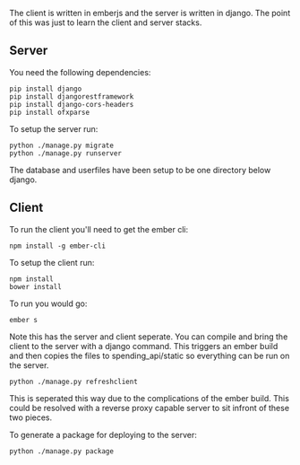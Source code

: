 The client is written in emberjs and the server is written in django.  The point of this was just to learn the client and server stacks.

## Server

You need the following dependencies:

```
pip install django
pip install djangorestframework
pip install django-cors-headers
pip install ofxparse
```

To setup the server run:

```
python ./manage.py migrate
python ./manage.py runserver
```

The database and userfiles have been setup to be one directory below django.


## Client

To run the client you'll need to get the ember cli:

```
npm install -g ember-cli
```

To setup the client run:

```
npm install
bower install
```

To run you would go:

```
ember s
```

Note this has the server and client seperate.  You can compile and bring the client to the server with a django command.  This triggers an ember build and then copies
the files to spending_api/static so everything can be run on the server.

```
python ./manage.py refreshclient
```

This is seperated this way due to the complications of the ember build.  This could be resolved with a reverse proxy capable server to sit infront of these two pieces.

To generate a package for deploying to the server:

```
python ./manage.py package
```
